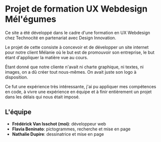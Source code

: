 # Projet de formation UX Webdesign Mél'égumes
Ce site a été développé dans le cadre d'une formation en UX Webdesign chez Technocité en partenariat avec Design Innovation.

Le projet de cette consiste à concevoir et de développer un site internet pour notre client Mélanie où le but est de promouvoir son entreprise, le but étant d'appliquer la matière vue au cours.

Étant donné que notre cliente n'avait ni charte graphique, ni textes, ni images, on a dû créer tout nous-mêmes. On avait juste son logo à disposition.

Ce fut une expérience très intéressante, j'ai pu appliquer mes compétences en code, à vivre une expérience en équipe et à finir entièrement un projet dans les délais qui nous était imposé.

## L'équipe
- **Frédérick Van Isschot (moi)**: développeur web
- **Flavia Beninato**: pictogrammes, recherche et mise en page
- **Nathalie Dupire**: dessinatrice et mise en page 